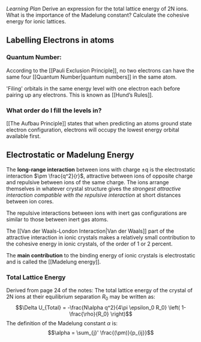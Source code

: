 *Learning Plan*
Derive an expression for the total lattice energy of 2N ions.
What is the importance of the Madelung constant? Calculate the cohesive energy for ionic lattices.

## Labelling Electrons in atoms
### Quantum Number:
According to the [[Pauli Exclusion Principle]], no two electrons can have the same four [[Quantum Number|quantum numbers]] in the same atom.

'Filing' orbitals in the same energy level with one electron each before pairing up any electrons. 
This is known as [[Hund’s Rules]].

### What order do I fill the levels in?
[[The Aufbau Principle]] states that when predicting an atoms ground state electron configuration, electrons will occupy the lowest energy orbital available first.

## Electrostatic or Madelung Energy
The **long-range interaction** between ions with charge ±q is the electrostatic interaction $\pm \frac{q^2}{r}$, attractive between ions of opposite charge and repulsive between ions of the same charge.
The ions arrange themselves in whatever crystal structure gives the *strongest attractive interaction compatible with the repulsive interaction* at short distances between ion cores.

The repulsive interactions between ions with inert gas configurations are similar to those between inert gas atoms.

The [[Van der Waals-London Interaction|Van der Waals]] part of the attractive interaction in ionic crystals makes a relatively small contribution to the cohesive energy in ionic crystals, of the order of 1 or 2 percent. 

The **main contribution** to the binding energy of ionic crystals is electrostatic and is called the [[Madelung energy]].

### Total Lattice Energy

Derived from page 24 of the notes:
The total lattice energy of the crystal of 2N ions at their equilibrium separation $R_0$ may be written as:
$$\Delta U_{Total} = -\frac{N\alpha q^2}{4\pi \epsilon_0 R_0} \left( 1-\frac{\rho}{R_0} \right)$$
The definition of the Madelung constant $\alpha$ is:
$$\alpha = \sum_{j}' \frac{(\pm)}{p_{ij}}$$